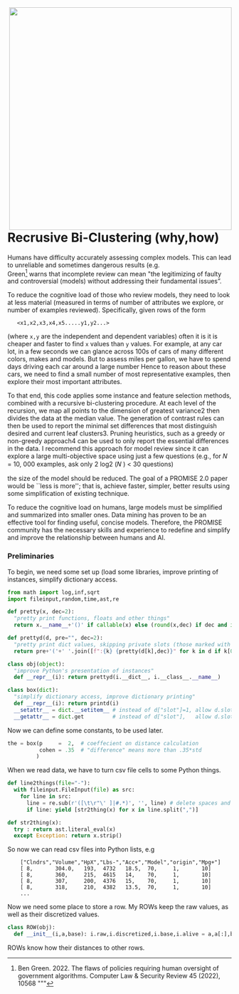 <img src="https://online.stat.psu.edu/stat555/sites/onlinecourses.science.psu.edu.stat555/files/classification/recursive_part_process/index.png" align=right width=500>

# Recrusive Bi-Clustering (why,how)
Humans have difficulty accurately assessing complex models. This can
lead to unreliable and sometimes dangerous results (e.g.  
Green[^Green22] warns that incomplete review can mean "the legitimizing of faulty and
controversial (models) without addressing their fundamental issues”.

To reduce the cognitive load of those who review models, they need to look
at less material (measured in terms of number of attributes we explore,
or number of examples reviewed).  Specifically, given  rows of the form

       <x1,x2,x3,x4,x5.....y1,y2...>

(where `x,y` are the independent and dependent variables) often it is
it is cheaper and faster to  find  `x` values than `y` values. For
example, at any car lot, in a few seconds we can glance across 100s of
cars of many different colors, makes and models. But to assess miles
per gallon, we have to spend days driving each car around a large
number Hence to reason about these cars, we need to find a small
number of most representative examples, then explore their most
important attributes.

To that end, this code applies some instance and feature selection
methods, combined with a recursive bi-clustering procedure.  At each
level of the recursion, we map all points to the dimension of greatest
variance2 then divides the data at the median value. The generation of
contrast rules can then be used to report the minimal set differences
that most distinguish desired and current leaf clusters3. Pruning
heuristics, such as a greedy or non-greedy approach4 can be used to
only report the essential differences in the data. I recommend this
approach for model review since it can explore a large multi-objective
space using just a few questions (e.g., for 𝑁 = 10, 000 examples, ask
only 2 log2 (𝑁 ) < 30 questions)

the size of the model should be reduced.  The goal of a PROMISE 2.0
paper would be ``less is more''; that is, achieve faster, simpler,
better results using some simplification of existing technique.

To reduce the cognitive load on humans, large models must be
simplified and summarized into smaller ones.  Data mining has proven
to be an effective tool for finding useful, concise models. Therefore,
the PROMISE community has the necessary skills and experience to
redefine and simplify and improve the relationship between humans and
AI.

### Preliminaries 
To begin, we need some set up (load some libraries, improve printing
of instances, simplify dictionary access.

```python
from math import log,inf,sqrt 
import fileinput,random,time,ast,re

def pretty(x, dec=2): 
  "pretty print functions, floats and other things"
  return x.__name__+'()' if callable(x) else (round(x,dec) if dec and isinstance(x,float) else x)

def prettyd(d, pre="", dec=2): 
  "pretty print dict values, skipping private slots (those marked with '_')"
  return pre+'('+' '.join([f":{k} {pretty(d[k],dec)}" for k in d if k[0]=="_"])+')'

class obj(object): 
  "improve Python's presentation of instances"
  def __repr__(i): return prettyd(i.__dict__, i.__class__.__name__)

class box(dict):
  "simplify dictionary access, improve dictionary printing"
  def __repr__(i): return printd(i)
  __setattr__ = dict.__setitem__ # instead of d["slot"]=1, allow d.slot=1
  __getattr__ = dict.get         # instead of d["slot"],   allow d.slot  
```

Now we can define some constants, to be used later.

```python
the = box(p     =  2,  # coeffecient on distance calculation 
          cohen = .35  # "difference" means more than .35*std 
         )
```

When we read data, we have to turn csv file cells to 
some Python things.

```python
def line2things(file="-"):
  with fileinput.FileInput(file) as src:
    for line in src:
      line = re.sub(r'([\t\r"\' ]|#.*)', '', line) # delete spaces and comments
      if line: yield [str2thing(x) for x in line.split(",")]

def str2thing(x):
  try : return ast.literal_eval(x)
  except Exception: return x.strip()
```

So now we can read csv files into Python lists, e.g

        ["Clndrs","Volume","HpX","Lbs-","Acc+","Model","origin","Mpg+"]
        [ 8,       304.0,   193,  4732   18.5,  70,     1,       10]
        [ 8,       360,     215,  4615   14,    70,     1,       10]
        [ 8,       307,     200,  4376   15,    70,     1,       10]
        [ 8,       318,     210,  4382   13.5,  70,     1,       10]
        ...

Now we need some place to store a row. My ROWs keep the raw values, as well as their discretized
values.

```python
class ROW(obj):
  def __init__(i,a,base): i.raw,i.discretized,i.base,i.alive = a,a[:],base,True
```

ROWs know how their distances to other rows. 


[^Green22]: Ben Green. 2022. The flaws of policies requiring
human oversight of government algorithms. Computer Law &
Security Review 45 (2022), 10568 """  

